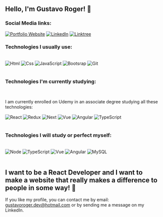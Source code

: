 ## Hello, I'm Gustavo Roger! 👋

### Social Media links:

[![Portfolio Website](https://img.shields.io/badge/website-000000?style=for-the-badge&logo=About.me&logoColor=white)](https://gustavoroger.netlify.app/)
[![LinkedIn](https://img.shields.io/badge/LinkedIn-0077B5?style=for-the-badge&logo=linkedin&logoColor=white)](https://www.linkedin.com/in/gustavoroger25/)
[![Linktree](https://img.shields.io/badge/linktree-39E09B?style=for-the-badge&logo=linktree&logoColor=white)](https://linktr.ee/notfakeroger_?utm_source=linktree_profile_share&ltsid=f3dcc509-3d3d-4bca-a0b4-8969726321a3)

### Technologies I usually use:

<div style="display: inline_block"><br/>
  <img align="center" alt="Html" src="https://img.shields.io/badge/HTML5-E34F26?style=for-the-badge&logo=html5&logoColor=white"/>
  <img align="center" alt="Css" src="https://img.shields.io/badge/CSS3-1572B6?style=for-the-badge&logo=css3&logoColor=white"/>
  <img align="center" alt="JavaScript" src="https://img.shields.io/badge/JavaScript-F7DF1E?style=for-the-badge&logo=javascript&logoColor=black"/>
  <img align="center" alt="Bootsrap" src="https://img.shields.io/badge/Bootstrap-563D7C?style=for-the-badge&logo=bootstrap&logoColor=white"/>
  <img align="center" alt="Git" src="https://img.shields.io/badge/GIT-E44C30?style=for-the-badge&logo=git&logoColor=white"/>
</div><br/>

### Technologies I'm currently studying:

<div style="display: inline_block"><br/>
  <p>I am currently enrolled on Udemy in an associate degree studying all these technologies:</p>
  <img align="center" alt="React" src="https://img.shields.io/badge/React-20232A?style=for-the-badge&logo=react&logoColor=61DAFB"/>
  <img align="center" alt="Redux" src="https://img.shields.io/badge/Redux-593D88?style=for-the-badge&logo=redux&logoColor=white"/>
  <img align="center" alt="Next" src="https://img.shields.io/badge/Next-black?style=for-the-badge&logo=next.js&logoColor=white"/>
  <img align="center" alt="Vue" src="https://img.shields.io/badge/Vue.js-35495E?style=for-the-badge&logo=vue.js&logoColor=4FC08D"/>
  <img align="center" alt="Angular" src="https://img.shields.io/badge/Angular-DD0031?style=for-the-badge&logo=angular&logoColor=white"/>
  <img align="center" alt="TypeScript" src="https://img.shields.io/badge/TypeScript-007ACC?style=for-the-badge&logo=typescript&logoColor=white"/>
</div><br/>

### Technologies I will study or perfect myself:

<div style="display: inline_block"><br/>
  <img align="center" alt="Node" src="https://img.shields.io/badge/Node.js-43853D?style=for-the-badge&logo=node.js&logoColor=white"/>
  <img align="center" alt="TypeScript" src="https://img.shields.io/badge/TypeScript-007ACC?style=for-the-badge&logo=typescript&logoColor=white"/>
  <img align="center" alt="Vue" src="https://img.shields.io/badge/Vue.js-35495E?style=for-the-badge&logo=vue.js&logoColor=4FC08D"/>
  <img align="center" alt="Angular" src="https://img.shields.io/badge/Angular-DD0031?style=for-the-badge&logo=angular&logoColor=white"/>
  <img align="center" alt="MySQL" src="https://img.shields.io/badge/MySQL-00000F?style=for-the-badge&logo=mysql&logoColor=white"/>
</div><br/>

##  I want to be a React Developer and I want to make a website that really makes a difference to people in some way! 🚀

If you like my profile, you can contact me by email: gustavoroger.dev@hotmail.com or by sending me a message on my LinkedIn.
